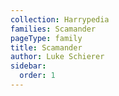 ```yaml
---
collection: Harrypedia
families: Scamander
pageType: family
title: Scamander
author: Luke Schierer
sidebar:
  order: 1
---
```

